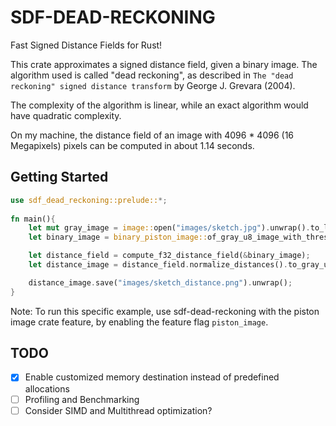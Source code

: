 # SDF-DEAD-RECKONING

Fast Signed Distance Fields for Rust!

This crate approximates a signed
distance field, given a binary image. 
The algorithm used is called "dead reckoning", 
as described in `The "dead reckoning" signed distance transform`
by George J. Grevara (2004). 

The complexity of the algorithm
is linear, while an exact algorithm
would have quadratic complexity.

On my machine, the distance field of an image with
4096 * 4096 (16 Megapixels) pixels can be computed in about 1.14 seconds.

## Getting Started

```rust
use sdf_dead_reckoning::prelude::*;
    
fn main(){
    let mut gray_image = image::open("images/sketch.jpg").unwrap().to_luma();
    let binary_image = binary_piston_image::of_gray_u8_image_with_threshold(&gray_image, 80);

    let distance_field = compute_f32_distance_field(&binary_image);
    let distance_image = distance_field.normalize_distances().to_gray_u8_image();

    distance_image.save("images/sketch_distance.png").unwrap();
}

```

Note: To run this specific example, 
use sdf-dead-reckoning with the piston image crate feature, 
by enabling the feature flag `piston_image`.

## TODO
- [x] Enable customized memory destination 
      instead of predefined allocations
- [ ] Profiling and Benchmarking
- [ ] Consider SIMD and Multithread optimization?